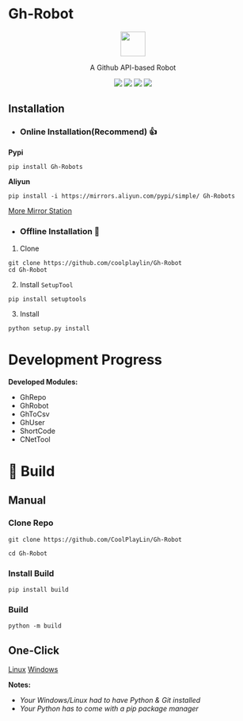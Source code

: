 # Gh-Robot

<p align="center">
<img src="https://cdn.api-go.asia/assets/img/Robot.png" width="50" height="50">
</p>

<p align="center">A Github API-based Robot</p>


<p align="center">
<img src="https://img.shields.io/github/license/CoolPlayLin/Gh-Robot?style=flat-square">
<img src="https://img.shields.io/pypi/dm/Gh-Robot?style=flat-square">
<img src="https://img.shields.io/pypi/v/Gh-Robots?style=flat-square">
<img src="https://img.shields.io/github/issues-pr/CoolPlayLin/Gh-Robot?style=flat-square">
</p>

##  **Installation**

- ### **Online Installation(Recommend)** 👍

**Pypi**

```
pip install Gh-Robots
```

**Aliyun**
```
pip install -i https://mirrors.aliyun.com/pypi/simple/ Gh-Robots
```

[More Mirror Station](https://github.com/coolplaylin/Gh-Robot/blob/main/docs/Mirror%20Station.md)

- ### Offline Installation 🤔

1. Clone
```
git clone https://github.com/coolplaylin/Gh-Robot
cd Gh-Robot
```

2. Install `SetupTool`
```
pip install setuptools
```

3. Install
```
python setup.py install
```

# Development Progress

**Developed Modules:**

- GhRepo
- GhRobot
- GhToCsv
- GhUser
- ShortCode
- CNetTool

# 🥰 Build

## Manual

### **Clone Repo**

```
git clone https://github.com/CoolPlayLin/Gh-Robot

cd Gh-Robot
```

### **Install Build**
```
pip install build
```

### **Build**
```
python -m build
```

## One-Click

[Linux](https://api.nationalstore.shop/https://github.com/CoolPlayLin/Gh-Robot/blob/main/Auto/build.sh)
[Windows](https://api.nationalstore.shop/https://github.com/CoolPlayLin/Gh-Robot/blob/main/Auto/build.bat)

**Notes:**

- *Your Windows/Linux had to have Python & Git installed*
- *Your Python has to come with a pip package manager*